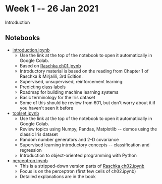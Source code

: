 
# Week 1 -- 26 Jan 2021

Introduction

## Notebooks

* [introduction.ipynb](https://github.com/umbcdata602/spring2021/blob/master/introduction.ipynb)
    * Use the link at the top of the notebook to open it automatically in Google Colab.
    * Based on [Raschka ch01.ipynb](https://github.com/rasbt/python-machine-learning-book-3rd-edition/blob/master/ch01/ch01.ipynb)
    * Introductory material is based on the reading from Chapter 1 of Raschka & Mirjalili, 3rd Edition.
    * Supervised, unsupervised, reinforcement learning
    * Predicting class labels
    * Roadmap for building machine learning systems
    * Basic terminology for the Iris dataset
    * Some of this should be review from 601, but don't worry about it if you haven't seen it before
* [toolset.ipynb](https://github.com/umbcdata602/spring2021/blob/master/lab01_toolset.ipynb)
    * Use the link at the top of the notebook to open it automatically in Google Colab.
    * Review topics using Numpy, Pandas, Matplotlib -- demos using the classic Iris dataset
    * Random number generators and 2-D covariance
    * Supervised learning introductory concepts -- classification and regression
    * Introduction to object-oriented programming with Python
* [perceptron.ipynb](https://github.com/umbcdata602/spring2021/blob/master/lab02_perceptron.ipynb)
    * This is a stripped-down version parts of [Raschka ch02.ipynb](https://github.com/rasbt/python-machine-learning-book-3rd-edition/blob/master/ch02/ch02.ipynb)
    * Focus is on the perceptron (first few cells of ch02.ipynb)
    * Detailed explanations are in the book
